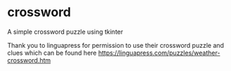 # crossword

A simple crossword puzzle using tkinter

Thank you to linguapress for permission to use their crossword puzzle and clues which can be found here
https://linguapress.com/puzzles/weather-crossword.htm